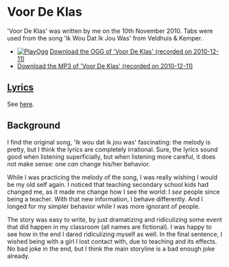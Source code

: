 # Voor De Klas

'Voor De Klas' was written by me on the 10th
November 2010. Tabs were used from the song 'Ik Wou Dat Ik Jou Was' from
Veldhuis & Kemper.

 * [![PlayOgg](http://static.fsf.org/playogg/Play_ogg_80x15.png "I support PlayOgg!")](http://playogg.org) [Download the OGG of 'Voor De Klas' (recorded on 2010-12-11)](http://www.richelbilderbeek.nl/CD07_VoorDeKlas20101211.ogg)
 * [Download the MP3 of 'Voor De Klas' (recorded on 2010-12-11)](http://www.richelbilderbeek.nl/CD07_VoorDeKlas20101211.mp3)

## [Lyrics](53_voor_de_klas.txt)

See [here](53_voor_de_klas.txt).

## Background

I find the original song, 'Ik wou dat ik jou was' fascinating:
the melody is pretty, but I think the lyrics are completely
irrational. Sure, the lyrics sound good when listening 
superficially, but when listening more careful, it does
not make sense: one *can* change his/her behavior.

While I was practicing the melody of the song, 
I was really wishing I would be my old self again.
I noticed that teaching secondary school kids had
changed me, as it made me change how I see the world:
I *see* people since being a teacher. With that new
information, I behave differently. And I longed for
my simpler behavior while I was more ignorant of people.

The story was easy to write, by just dramatizing and
ridiculizing some event that did happen in my 
classroom (all names are fictional).
I was happy to see how in the end I dared ridiculizing 
myself as well. In the final sentence, I wished 
being with a girl I lost contact with, due to teaching
and its effects. No bad joke in the end, but I think 
the main storyline is a bad enough joke already.
